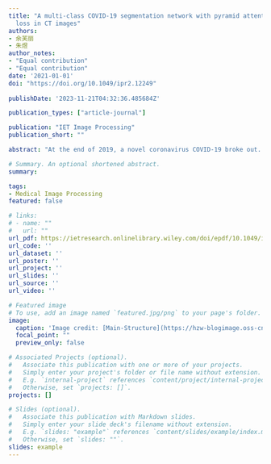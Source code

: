```yaml
---
title: "A multi-class COVID-19 segmentation network with pyramid attention and edge
  loss in CT images"
authors:
- 余芙丽
- 朱煜
author_notes:
- "Equal contribution"
- "Equal contribution"
date: '2021-01-01'
doi: "https://doi.org/10.1049/ipr2.12249"
 
publishDate: '2023-11-21T04:32:36.485684Z'

publication_types: ["article-journal"]

publication: "IET Image Processing"
publication_short: ""

abstract: "At the end of 2019, a novel coronavirus COVID-19 broke out. Due to its high contagiousness, more than 74 million people have been infected worldwide. Automatic segmentation of the COVID-19 lesion area in CT images is an effective auxiliary medical technology which can quantitatively diagnose and judge the severity of the disease. In this paper, a multi-class COVID-19 CT image segmentation network is proposed, which includes a pyramid attention module to extract multi-scale contextual attention information, and a residual convolution module to improve the discriminative ability of the network. A wavelet edge loss function is also proposed to extract edge features of the lesion area to improve the segmentation accuracy. For the experiment, a dataset of 4369 CT slices is constructed, including three symptoms: ground glass opacities, interstitial infiltrates, and lung consolidation. The dice similarity coefficients of three symptoms of the model achieve 0.7704, 0.7900, 0.8241 respectively. The performance of the proposed network on public dataset COVID-SemiSeg is also evaluated. The results demonstrate that this model outperforms other state-of-the-art methods and can be a powerful tool to assist in the diagnosis of positive infection cases, and promote the development of intelligent technology in the medical field."

# Summary. An optional shortened abstract.
summary: 

tags:
- Medical Image Processing
featured: false

# links:
# - name: ""
#   url: ""
url_pdf: https://ietresearch.onlinelibrary.wiley.com/doi/epdf/10.1049/ipr2.12249
url_code: ''
url_dataset: ''
url_poster: ''
url_project: ''
url_slides: ''
url_source: ''
url_video: ''

# Featured image
# To use, add an image named `featured.jpg/png` to your page's folder. 
image:
  caption: 'Image credit: [Main-Structure](https://hzw-blogimage.oss-cn-shanghai.aliyuncs.com/812-lab/featured.jpg)'
  focal_point: ""
  preview_only: false

# Associated Projects (optional).
#   Associate this publication with one or more of your projects.
#   Simply enter your project's folder or file name without extension.
#   E.g. `internal-project` references `content/project/internal-project/index.md`.
#   Otherwise, set `projects: []`.
projects: []

# Slides (optional).
#   Associate this publication with Markdown slides.
#   Simply enter your slide deck's filename without extension.
#   E.g. `slides: "example"` references `content/slides/example/index.md`.
#   Otherwise, set `slides: ""`.
slides: example
---
```

